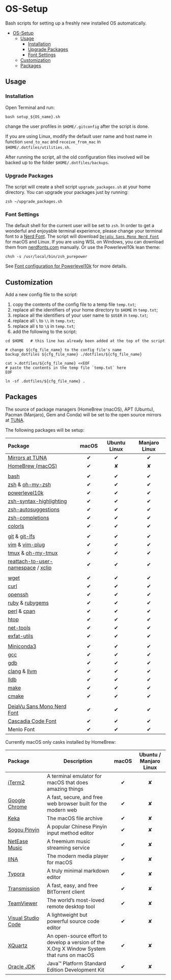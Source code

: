 # OS-Setup

Bash scripts for setting up a freshly new installed OS automatically.

- [OS-Setup](#os-setup)
    - [Usage](#usage)
        - [Installation](#installation)
        - [Upgrade Packages](#upgrade-packages)
        - [Font Settings](#font-settings)
    - [Customization](#customization)
    - [Packages](#packages)

## Usage

### Installation

Open Terminal and run:

```shell
bash setup_${OS_name}.sh
```

change the user profiles in `$HOME/.gitconfig` after the script is done.

If you are using Linux, modify the default user name and host name in function `send_to_mac` and `receive_from_mac` in `$HOME/.dotfiles/utilities.sh`.

After running the script, all the old configuration files involved will be backed up to the folder `$HOME/.dotfiles/backups`.

### Upgrade Packages

The script will create a shell script `upgrade_packages.sh` at your home directory. You can upgrade your packages just by running:

```shell
zsh ~/upgrade_packages.sh
```

### Font Settings

The default shell for the current user will be set to `zsh`. In order to get a wonderful and enjoyable terminal experience, please change your terminal font to a [Nerd Font](https://github.com/ryanoasis/nerd-fonts). The script will download [`DejaVu Sans Mono Nerd Font`](https://github.com/ryanoasis/nerd-fonts/blob/master/patched-fonts/DejaVuSansMono) for macOS and Linux. If you are using WSL on Windows, you can download them from [nerdfonts.com](https://www.nerdfonts.com) manually. Or use the Powerlevel10k lean theme:

```shell
chsh -s /usr/local/bin/zsh_purepower
```

See [Font configuration for Powerlevel10k](https://github.com/romkatv/powerlevel10k#fonts) for more details.

## Customization

Add a new config file to the script:

1. copy the contents of the config file to a temp file `temp.txt`;
2. replace all the identifiers of your home directory to `$HOME` in `temp.txt`;
3. replace all the identifiers of your user name to `$USER` in `temp.txt`;
4. replace all `\` to `\\` in `temp.txt`;
5. replace all `$` to `\$` in `temp.txt`;
6. add the following to the script:

```shell
cd $HOME   # this line has already been added at the top of the script

# change ${cfg_file_name} to the config file's name
backup_dotfiles ${cfg_file_name} ./dotfiles/${cfg_file_name}

cat >.dotfiles/${cfg_file_name} <<EOF
# paste the contents in the temp file `temp.txt` here
EOF

ln -sf .dotfiles/${cfg_file_name} .
```

## Packages

The source of package managers (HomeBrew (macOS), APT (Ubuntu), Pacman (Manjaro), Gem and Conda) will be set to the open source mirrors at [TUNA](https://mirrors.tuna.tsinghua.edu.cn).

The following packages will be setup:

| Package                                                                                                                          | macOS | Ubuntu Linux | Manjaro Linux |
| :------------------------------------------------------------------------------------------------------------------------------- | :---: | :----------: | :-----------: |
| [Mirrors at TUNA](https://mirrors.tuna.tsinghua.edu.cn)                                                                          |   ✔   |      ✔       |       ✔       |
| [HomeBrew (macOS)](https://brew.sh)                                                                                              |   ✔   |      ✘       |       ✘       |
|                                                                                                                                  |       |              |               |
| [bash](https://www.gnu.org/software/bash/)                                                                                       |   ✔   |      ✔       |       ✔       |
| [zsh](http://zsh.sourceforge.net) & [oh-my-zsh](https://ohmyz.sh)                                                                |   ✔   |      ✔       |       ✔       |
| [powerlevel10k](https://github.com/romkatv/powerlevel10k)                                                                        |   ✔   |      ✔       |       ✔       |
| [zsh-syntax-highlighting](https://github.com/zsh-users/zsh-syntax-highlighting)                                                  |   ✔   |      ✔       |       ✔       |
| [zsh-autosuggestions](https://github.com/zsh-users/zsh-autosuggestions)                                                          |   ✔   |      ✔       |       ✔       |
| [zsh-completions](https://github.com/zsh-users/zsh-completions)                                                                  |   ✔   |      ✔       |       ✔       |
| [colorls](https://github.com/athityakumar/colorls)                                                                               |   ✔   |      ✔       |       ✔       |
|                                                                                                                                  |       |              |               |
| [git](https://git-scm.com) & [git-lfs](https://git-lfs.github.com)                                                               |   ✔   |      ✔       |       ✔       |
| [vim](https://www.vim.org) & [vim-plug](https://github.com/junegunn/vim-plug)                                                    |   ✔   |      ✔       |       ✔       |
| [tmux](https://github.com/tmux/tmux/wiki) & [oh-my-tmux](https://github.com/gpakosz/.tmux)                                       |   ✔   |      ✔       |       ✔       |
| [reattach-to-user-namespace](https://github.com/ChrisJohnsen/tmux-MacOSX-pasteboard) / [xclip](https://github.com/astrand/xclip) |   ✔   |      ✔       |       ✔       |
|                                                                                                                                  |       |              |               |
| [wget](https://www.gnu.org/software/wget/)                                                                                       |   ✔   |      ✔       |       ✔       |
| [curl](https://curl.haxx.se)                                                                                                     |   ✔   |      ✔       |       ✔       |
| [openssh](https://www.ssh.com/ssh/openssh/)                                                                                      |   ✔   |      ✔       |       ✔       |
| [ruby](https://www.ruby-lang.org/en/) & [rubygems](https://rubygems.org)                                                         |   ✔   |      ✔       |       ✔       |
| [perl](https://www.perl.org) & [cpan](https://www.cpan.org)                                                                      |   ✔   |      ✔       |       ✔       |
| [htop](https://hisham.hm/htop/)                                                                                                  |   ✔   |      ✔       |       ✔       |
| [net-tools](https://sourceforge.net/projects/net-tools/)                                                                         |   ✔   |      ✔       |       ✔       |
| [exfat-utils](https://pkgs.org/download/exfat-utils)                                                                             |   ✔   |      ✔       |       ✔       |
|                                                                                                                                  |       |              |               |
| [Miniconda3](https://docs.conda.io/en/latest/miniconda.html)                                                                     |   ✔   |      ✔       |       ✔       |
| [gcc](https://gcc.gnu.org)                                                                                                       |   ✔   |      ✔       |       ✔       |
| [gdb](https://www.gnu.org/software/gdb/)                                                                                         |   ✔   |      ✔       |       ✔       |
| [clang](https://clang.llvm.org) & [llvm](https://llvm.org)                                                                       |   ✔   |      ✔       |       ✔       |
| [lldb](http://lldb.llvm.org)                                                                                                     |   ✔   |      ✔       |       ✔       |
| [make](https://www.gnu.org/software/make/)                                                                                       |   ✔   |      ✔       |       ✔       |
| [cmake](https://cmake.org)                                                                                                       |   ✔   |      ✔       |       ✔       |
|                                                                                                                                  |       |              |               |
| [DejaVu Sans Mono Nerd Font](https://github.com/ryanoasis/nerd-fonts/blob/master/patched-fonts/DejaVuSansMono)                   |   ✔   |      ✔       |       ✔       |
| [Cascadia Code Font](https://github.com/microsoft/cascadia-code)                                                                 |   ✔   |      ✔       |       ✔       |
| Menlo Font                                                                                                                       |   ✔   |      ✔       |       ✔       |

Currently macOS only casks installed by HomeBrew:

| Package                                                                           | Description                                                                                | macOS | Ubuntu / Manjaro Linux |
| :-------------------------------------------------------------------------------- | ------------------------------------------------------------------------------------------ | :---: | :--------------------: |
| [iTerm2](https://iterm2.com)                                                      | A terminal emulator for macOS that does amazing things                                     |   ✔   |           ✘            |
| [Google Chrome](https://www.google.com/chrome/index.html)                         | A fast, secure, and free web browser built for the modern web                              |   ✔   |           ✘            |
| [Keka](https://www.keka.io)                                                       | The macOS file archive                                                                     |   ✔   |           ✘            |
| [Sogou Pinyin](https://pinyin.sogou.com/mac/)                                     | A popular Chinese Pinyin input method editor                                               |   ✔   |           ✘            |
| [NetEase Music](https://music.163.com)                                            | A freemium music streaming service                                                         |   ✔   |           ✘            |
| [IINA](https://iina.io)                                                           | The modern media player for macOS                                                          |   ✔   |           ✘            |
| [Typora](https://typora.io)                                                       | A truly minimal markdown editor                                                            |   ✔   |           ✘            |
| [Transmission](https://transmissionbt.com)                                        | A fast, easy, and free BitTorrent client                                                   |   ✔   |           ✘            |
| [TeamViewer](https://www.teamviewer.com/)                                         | The world’s most-loved remote desktop tool                                                 |   ✔   |           ✘            |
| [Visual Studio Code](https://code.visualstudio.com)                               | A lightweight but powerful source code editor                                              |   ✔   |           ✘            |
| [XQuartz](https://www.xquartz.org)                                                | An open-source effort to develop a version of the X.Org X Window System that runs on macOS |   ✔   |           ✘            |
| [Oracle JDK](https://www.oracle.com/technetwork/java/javase/downloads/index.html) | Java™ Platform Standard Edition Development Kit                                            |   ✔   |           ✘            |
